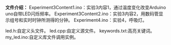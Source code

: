 **文件介绍：**
Experiment3Content1.ino：实验3内容1，通过温度变化改变Arduino uno自带LED闪烁频率。
Experiment3Content2.ino：实验3内容2，用数码管显示组号和实时时钟所测得的分钟。
Experiment4.ino：实验4，呼吸灯。



led.h:自定义头文件。
led.cpp:自定义源文件。
keywords.txt:高亮关键词。
my_led.ino:自定义库文件调用实例。